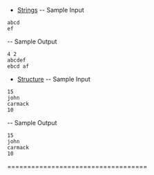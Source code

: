 - [Strings](https://github.com/AmanDhimanD/CPP/blob/main/01_HR/Strings.cpp)
-- Sample Input
```
abcd
ef
```
-- Sample Output
```
4 2
abcdef
ebcd af
```

- [Structure](https://github.com/AmanDhimanD/CPP/blob/main/01_HR/Structs.cpp)
-- Sample Input
```
15
john
carmack
10
```
-- Sample Output
```
15
john
carmack
10
```
===================================

